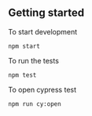 ## Getting started

To start development

```
npm start
```

To run the tests

```
npm test
```

To open cypress test

```
npm run cy:open
```
